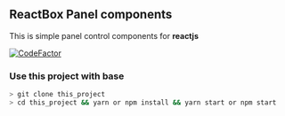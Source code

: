 ## ReactBox Panel components

This is simple panel control components for **reactjs**

[![CodeFactor](https://www.codefactor.io/repository/github/carlosocarvalho/react-dashboard-component/badge)](https://www.codefactor.io/repository/github/carlosocarvalho/react-dashboard-component)


### Use this project with base 

```bash
> git clone this_project
> cd this_project && yarn or npm install && yarn start or npm start
```